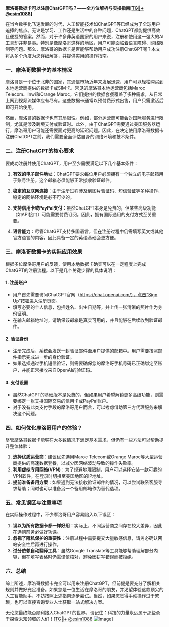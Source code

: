 **摩洛哥数据卡可以注册ChatGPT吗？——全方位解析与实操指南[[TG💪+ @esim1088](https://t.me/s/esim1088)]**

在当今数字化飞速发展的时代，人工智能技术如ChatGPT等已经成为了全球用户追捧的焦点。无论是学习、工作还是生活中的各种问题，ChatGPT都能提供高效且便捷的答案。然而，对于许多非英语国家的用户来说，注册和使用这一强大的AI工具却并非易事。特别是像摩洛哥这样的地区，用户可能面临着语言障碍、网络限制等问题。那么，摩洛哥的数据卡是否能够帮助用户成功注册ChatGPT呢？本文将从多个角度为您详细解答，并提供实用的操作指南。

### 一、摩洛哥数据卡的基本情况

摩洛哥是一个位于北非的国家，其通信市场近年来发展迅速，用户可以轻松购买到本地运营商提供的数据卡或SIM卡。常见的摩洛哥本地运营商包括Maroc Telecom、Inwi和Orange Maroc，它们提供的数据套餐覆盖了多种需求，从日常上网到视频流媒体应有尽有。这些数据卡通常以预付费形式出售，用户只需激活后即可开始使用。

然而，摩洛哥的数据卡也有其局限性。例如，部分运营商可能会对国际服务进行限制，尤其是涉及跨境支付或验证时。此外，由于ChatGPT需要通过美国服务器运行，摩洛哥用户可能还需要面对更高的延迟问题。因此，在决定使用摩洛哥数据卡注册ChatGPT之前，我们需要全面评估自身的网络环境和技术条件。

### 二、注册ChatGPT的核心要求

要成功注册并使用ChatGPT，用户至少需要满足以下几个基本条件：

1. **有效的电子邮件地址**：ChatGPT要求每位用户必须拥有一个独立的电子邮箱用于账号注册。这个邮箱必须能够正常接收验证邮件。
   
2. **稳定的互联网连接**：由于注册过程涉及到图片验证码、短信验证等多种操作，稳定的网络环境是必不可少的。

3. **支持信用卡或PayPal支付**：虽然ChatGPT本身是免费的，但某些高级功能（如API接口）可能需要付费订阅。因此，拥有国际通用的支付方式至关重要。

4. **语言能力**：尽管ChatGPT支持多国语言，但在注册过程中仍需填写英文或其他官方语言的内容，因此具备一定的英语基础会更方便。

### 三、摩洛哥数据卡的实际应用效果

根据多位摩洛哥用户的反馈，使用本地数据卡确实可以在一定程度上完成ChatGPT的注册流程。以下是几个关键步骤的具体说明：

#### 1. 注册账户
- 用户首先需要访问ChatGPT官网（https://chat.openai.com/），点击“Sign Up”按钮进入注册页面。
- 填写必要的个人信息，包括姓名、出生日期等，并上传一张清晰的照片作为身份证明。
- 在输入邮箱地址时，请确保该邮箱是真实可用的，并且能够在后续收到验证邮件。

#### 2. 验证身份
- 注册完成后，系统会发送一封验证邮件至用户提供的邮箱中。用户需要按照邮件指示完成进一步的身份验证。
- 如果选择通过手机短信验证，则需要确保您的摩洛哥手机号码已正确绑定至账户，并能正常接收来自OpenAI的验证码。

#### 3. 支付设置
- 虽然ChatGPT的基础版本是免费的，但如果用户希望解锁更多高级功能，则需要绑定一张支持国际交易的信用卡或PayPal账户。
- 对于没有此类支付手段的摩洛哥用户而言，可以考虑借助第三方代理服务来解决这个问题。

### 四、如何优化摩洛哥用户的体验？

尽管摩洛哥数据卡能够在大多数情况下满足基本需求，但仍有一些方法可以帮助提升整体体验：

1. **选择优质运营商**：建议优先选用Maroc Telecom或Orange Maroc等大型运营商提供的高速数据套餐，以减少因网络波动导致的操作失败率。
2. **利用虚拟专用网络(VPN)**：为了规避地理限制，用户可以选择安装一款可靠的VPN软件，在登录时切换至美国地区的IP地址。
3. **提前准备备用方案**：如果遇到无法接收验证邮件的情况，可以尝试联系客服寻求帮助；同时也可以准备另一个备用邮箱作为替代选项。

### 五、常见误区与注意事项

在实际操作过程中，不少摩洛哥用户容易陷入以下误区：

1. **误以为所有数据卡都一样好用**：实际上，不同运营商之间存在较大差异，因此在选购前务必做好功课。
2. **忽视了隐私保护的重要性**：注册过程中需要提交大量敏感信息，请务必确认网站安全性后再进行操作。
3. **过分依赖自动翻译工具**：虽然Google Translate等工具能够帮助理解部分内容，但在填写表格时仍需谨慎核对，避免因拼写错误而被拒绝。

### 六、总结

综上所述，摩洛哥数据卡完全可以用来注册ChatGPT，但前提是要充分了解相关规则并做好充足准备。如果您是一位生活在摩洛哥的朋友，并渴望体验这款顶尖的人工智能助手，不妨按照上述指南逐步尝试。当然，如果您觉得手动操作过于繁琐，也可以直接咨询专业人士获取一站式解决方案。

无论您最终能否顺利接入ChatGPT的世界，请记住：科技的力量永远属于那些勇于探索未知领域的人们！[[TG💪+ @esim1088](https://t.me/s/esim1088) ![Image](https://i.postimg.cc/4NQfJmqS/Snipaste-2025-05-13-00-14-12.png)]